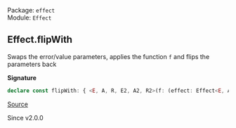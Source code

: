 Package: `effect`<br />
Module: `Effect`<br />

## Effect.flipWith

Swaps the error/value parameters, applies the function `f` and flips the
parameters back

**Signature**

```ts
declare const flipWith: { <E, A, R, E2, A2, R2>(f: (effect: Effect<E, A, R>) => Effect<E2, A2, R2>): (self: Effect<A, E, R>) => Effect<A2, E2, R2>; <A, E, R, E2, A2, R2>(self: Effect<A, E, R>, f: (effect: Effect<E, A, R>) => Effect<E2, A2, R2>): Effect<A2, E2, R2>; }
```

[Source](https://github.com/Effect-TS/effect/tree/main/packages/effect/src/Effect.ts#L5120)

Since v2.0.0